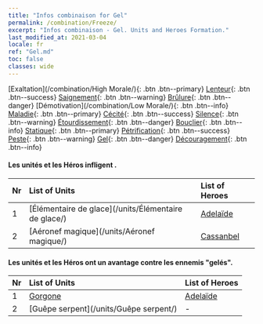 ```yaml
---
title: "Infos combinaison for Gel"
permalink: /combination/Freeze/
excerpt: "Infos combinaison - Gel. Units and Heroes Formation."
last_modified_at: 2021-03-04
locale: fr
ref: "Gel.md"
toc: false
classes: wide
---
```


  [Exaltation](/combination/High Morale/){: .btn .btn--primary} [Lenteur](/combination/Slow/){: .btn .btn--success} [Saignement](/combination/Bleeding/){: .btn .btn--warning} [Brûlure](/combination/Burning/){: .btn .btn--danger} [Démotivation](/combination/Low Morale/){: .btn .btn--info} [Maladie](/combination/Disease/){: .btn .btn--primary} [Cécité](/combination/Blind/){: .btn .btn--success} [Silence](/combination/Silence/){: .btn .btn--warning} [Étourdissement](/combination/Stun/){: .btn .btn--danger} [Bouclier](/combination/Shield/){: .btn .btn--info} [Statique](/combination/Static/){: .btn .btn--primary} [Pétrification](/combination/Petrify/){: .btn .btn--success} [Peste](/combination/Plague/){: .btn .btn--warning} [Gel](/combination/Freeze/){: .btn .btn--danger} [Découragement](/combination/Deterrence/){: .btn .btn--info} 


#### Les unités et les Héros infligent <Gel>.

  | Nr |  List of Units  | List of Heroes | 
  |:---|:----------------|:---------------| 
  | 1 | [Élémentaire de glace](/units/Élémentaire de glace/) | [Adelaïde](/heroes/Adelaïde/) |
  | 2 | [Aéronef magique](/units/Aéronef magique/) | [Cassanbel](/heroes/Cassanbel/) |


#### Les unités et les Héros ont un avantage contre les ennemis \"gelés\".

  | Nr |  List of Units  | List of Heroes | 
  |:---|:----------------|:---------------| 
  | 1 | [Gorgone](/units/Gorgone/) | [Adelaïde](/heroes/Adelaïde/) |
  | 2 | [Guêpe serpent](/units/Guêpe serpent/) | - |
